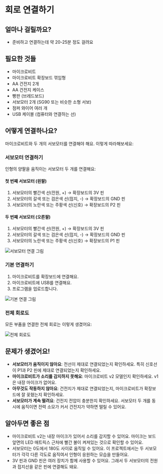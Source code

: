 # 회로 연결하기

## 얼마나 걸릴까요?
- 준비하고 연결하는데 약 20-25분 정도 걸려요

## 필요한 것들
- 마이크로비트 
- 마이크로비트 확장보드 꺾임형
- AA 건전지 2개
- AA 건전지 케이스
- 빵판 (브레드보드)
- 서보모터 2개 (SG90 또는 비슷한 소형 서보)
- 점퍼 와이어 여러 개
- USB 케이블 (컴퓨터와 연결하는 선)

## 어떻게 연결하나요?
마이크로비트와 두 개의 서보모터를 연결해야 해요. 이렇게 따라해보세요:

### 서보모터 연결하기
인형의 양팔을 움직이는 서보모터 두 개를 연결해요:

#### 첫 번째 서보모터 (왼팔)
1. 서보모터의 빨간색 선(전원, +) → 확장보드의 3V 핀
2. 서보모터의 갈색 또는 검은색 선(접지, -) → 확장보드의 GND 핀
3. 서보모터의 노란색 또는 주황색 선(신호) → 확장보드의 P2 핀

#### 두 번째 서보모터 (오른팔)
1. 서보모터의 빨간색 선(전원, +) → 확장보드의 3V 핀
2. 서보모터의 갈색 또는 검은색 선(접지, -) → 확장보드의 GND 핀
3. 서보모터의 노란색 또는 주황색 선(신호) → 확장보드의 P1 핀

![서보모터 연결 그림](/img/two-servos-connection.jpg)

### 기본 연결하기
1. 마이크로비트를 확장보드에 연결해요.
2. 마이크로비트에 USB를 연결해요. 
3. 프로그램을 업로드합니다. 

![기본 연결 그림](/img/doll-basic-connection.jpg)

### 전체 회로도
모든 부품을 연결한 전체 회로는 이렇게 생겼어요:

![전체 회로도](/img/doll-full-circuit.jpg)

## 문제가 생겼어요!
- **서보모터가 움직이지 않아요**: 전선이 제대로 연결되었는지 확인하세요. 특히 신호선이 P1과 P2 핀에 제대로 연결되었는지 확인하세요.
- **마이크로비트가 소리를 감지하지 못해요**: 마이크로비트 v2 모델인지 확인하세요. v1은 내장 마이크가 없어요.
- **아무것도 작동하지 않아요**: 건전지가 제대로 연결되었는지, 마이크로비트가 확장보드에 잘 꽂혔는지 확인하세요.
- **서보모터가 계속 떨려요**: 건전지 전압이 충분한지 확인하세요. 서보모터 두 개를 동시에 움직이면 전력 소모가 커서 건전지가 약하면 떨릴 수 있어요.

## 알아두면 좋은 점
- 마이크로비트 v2는 내장 마이크가 있어서 소리를 감지할 수 있어요. 마이크는 보드 앞면의 LED 매트릭스 근처에 빨간 불이 켜져있는 것으로 확인할 수 있어요.
- 서보모터는 0도에서 180도 사이로 움직일 수 있어요. 이 프로젝트에서는 두 서보모터가 각각 다른 각도로 움직여서 인형이 응원하는 모습을 만들어요.
- 3V 핀과 GND 핀은 여러 장치가 함께 사용할 수 있어요. 그래서 두 서보모터의 전원과 접지선을 같은 핀에 연결해도 돼요.
